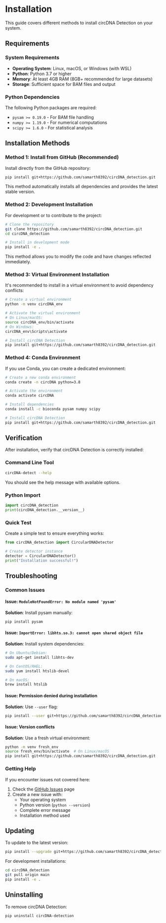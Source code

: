 # Installation

This guide covers different methods to install circDNA Detection on your system.

## Requirements

### System Requirements

- **Operating System**: Linux, macOS, or Windows (with WSL)
- **Python**: Python 3.7 or higher
- **Memory**: At least 4GB RAM (8GB+ recommended for large datasets)
- **Storage**: Sufficient space for BAM files and output

### Python Dependencies

The following Python packages are required:

- `pysam >= 0.19.0` - For BAM file handling
- `numpy >= 1.19.0` - For numerical computations
- `scipy >= 1.6.0` - For statistical analysis

## Installation Methods

### Method 1: Install from GitHub (Recommended)

Install directly from the GitHub repository:

```bash
pip install git+https://github.com/samarth8392/circDNA_detection.git
```

This method automatically installs all dependencies and provides the latest stable version.

### Method 2: Development Installation

For development or to contribute to the project:

```bash
# Clone the repository
git clone https://github.com/samarth8392/circDNA_detection.git
cd circDNA_detection

# Install in development mode
pip install -e .
```

This method allows you to modify the code and have changes reflected immediately.

### Method 3: Virtual Environment Installation

It's recommended to install in a virtual environment to avoid dependency conflicts:

```bash
# Create a virtual environment
python -m venv circDNA_env

# Activate the virtual environment
# On Linux/macOS:
source circDNA_env/bin/activate
# On Windows:
circDNA_env\Scripts\activate

# Install circDNA Detection
pip install git+https://github.com/samarth8392/circDNA_detection.git
```

### Method 4: Conda Environment

If you use Conda, you can create a dedicated environment:

```bash
# Create a new conda environment
conda create -n circDNA python=3.8

# Activate the environment
conda activate circDNA

# Install dependencies
conda install -c bioconda pysam numpy scipy

# Install circDNA Detection
pip install git+https://github.com/samarth8392/circDNA_detection.git
```

## Verification

After installation, verify that circDNA Detection is correctly installed:

### Command Line Tool

```bash
circDNA-detect --help
```

You should see the help message with available options.

### Python Import

```python
import circDNA_detection
print(circDNA_detection.__version__)
```

### Quick Test

Create a simple test to ensure everything works:

```python
from circDNA_detection import CircularDNADetector

# Create detector instance
detector = CircularDNADetector()
print("Installation successful!")
```

## Troubleshooting

### Common Issues

#### Issue: `ModuleNotFoundError: No module named 'pysam'`

**Solution**: Install pysam manually:
```bash
pip install pysam
```

#### Issue: `ImportError: libhts.so.3: cannot open shared object file`

**Solution**: Install system dependencies:
```bash
# On Ubuntu/Debian:
sudo apt-get install libhts-dev

# On CentOS/RHEL:
sudo yum install htslib-devel

# On macOS:
brew install htslib
```

#### Issue: Permission denied during installation

**Solution**: Use `--user` flag:
```bash
pip install --user git+https://github.com/samarth8392/circDNA_detection.git
```

#### Issue: Version conflicts

**Solution**: Use a fresh virtual environment:
```bash
python -m venv fresh_env
source fresh_env/bin/activate  # On Linux/macOS
pip install git+https://github.com/samarth8392/circDNA_detection.git
```

### Getting Help

If you encounter issues not covered here:

1. Check the [GitHub Issues](https://github.com/samarth8392/circDNA_detection/issues) page
2. Create a new issue with:
   - Your operating system
   - Python version (`python --version`)
   - Complete error message
   - Installation method used

## Updating

To update to the latest version:

```bash
pip install --upgrade git+https://github.com/samarth8392/circDNA_detection.git
```

For development installations:

```bash
cd circDNA_detection
git pull origin main
pip install -e .
```

## Uninstalling

To remove circDNA Detection:

```bash
pip uninstall circDNA-detection
```
